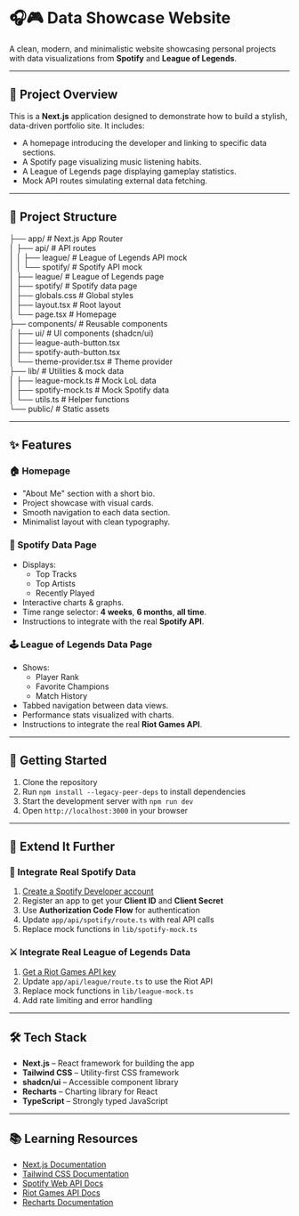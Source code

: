 # 🎧🎮 Data Showcase Website

A clean, modern, and minimalistic website showcasing personal projects with data visualizations from **Spotify** and **League of Legends**.

---

## 🧩 Project Overview

This is a **Next.js** application designed to demonstrate how to build a stylish, data-driven portfolio site. It includes:

- A homepage introducing the developer and linking to specific data sections.
- A Spotify page visualizing music listening habits.
- A League of Legends page displaying gameplay statistics.
- Mock API routes simulating external data fetching.

---

## 📁 Project Structure

├── app/                    # Next.js App Router  
│   ├── api/                # API routes  
│   │   ├── league/         # League of Legends API mock  
│   │   └── spotify/        # Spotify API mock  
│   ├── league/             # League of Legends page  
│   ├── spotify/            # Spotify data page  
│   ├── globals.css         # Global styles  
│   ├── layout.tsx          # Root layout  
│   └── page.tsx            # Homepage  
├── components/             # Reusable components  
│   ├── ui/                 # UI components (shadcn/ui)  
│   ├── league-auth-button.tsx  
│   ├── spotify-auth-button.tsx  
│   └── theme-provider.tsx  # Theme provider  
├── lib/                    # Utilities & mock data  
│   ├── league-mock.ts      # Mock LoL data  
│   ├── spotify-mock.ts     # Mock Spotify data  
│   └── utils.ts            # Helper functions  
└── public/                 # Static assets  


---

## ✨ Features

### 🏠 Homepage

- "About Me" section with a short bio.
- Project showcase with visual cards.
- Smooth navigation to each data section.
- Minimalist layout with clean typography.

### 🎵 Spotify Data Page

- Displays:
  - Top Tracks
  - Top Artists
  - Recently Played
- Interactive charts & graphs.
- Time range selector: **4 weeks**, **6 months**, **all time**.
- Instructions to integrate with the real **Spotify API**.

### 🕹️ League of Legends Data Page

- Shows:
  - Player Rank
  - Favorite Champions
  - Match History
- Tabbed navigation between data views.
- Performance stats visualized with charts.
- Instructions to integrate the real **Riot Games API**.

---

## 🚀 Getting Started

1. Clone the repository  
2. Run `npm install --legacy-peer-deps` to install dependencies  
3. Start the development server with `npm run dev`  
4. Open `http://localhost:3000` in your browser  

---

## 🔧 Extend It Further

### 🔑 Integrate Real Spotify Data

1. [Create a Spotify Developer account](https://developer.spotify.com)
2. Register an app to get your **Client ID** and **Client Secret**
3. Use **Authorization Code Flow** for authentication
4. Update `app/api/spotify/route.ts` with real API calls
5. Replace mock functions in `lib/spotify-mock.ts`

### ⚔️ Integrate Real League of Legends Data

1. [Get a Riot Games API key](https://developer.riotgames.com)
2. Update `app/api/league/route.ts` to use the Riot API
3. Replace mock functions in `lib/league-mock.ts`
4. Add rate limiting and error handling

---

## 🛠️ Tech Stack

- **Next.js** – React framework for building the app  
- **Tailwind CSS** – Utility-first CSS framework  
- **shadcn/ui** – Accessible component library  
- **Recharts** – Charting library for React  
- **TypeScript** – Strongly typed JavaScript  

---

## 📚 Learning Resources

- [Next.js Documentation](https://nextjs.org/docs)  
- [Tailwind CSS Documentation](https://tailwindcss.com/docs)  
- [Spotify Web API Docs](https://developer.spotify.com/documentation/web-api)  
- [Riot Games API Docs](https://developer.riotgames.com/docs/lol)  
- [Recharts Documentation](https://recharts.org/en-US/)  
